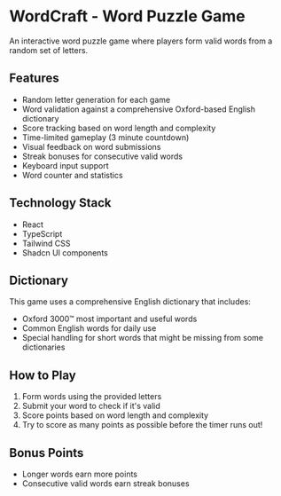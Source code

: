 
# WordCraft - Word Puzzle Game

An interactive word puzzle game where players form valid words from a random set of letters.

## Features

- Random letter generation for each game
- Word validation against a comprehensive Oxford-based English dictionary
- Score tracking based on word length and complexity
- Time-limited gameplay (3 minute countdown)
- Visual feedback on word submissions
- Streak bonuses for consecutive valid words
- Keyboard input support
- Word counter and statistics

## Technology Stack

- React
- TypeScript
- Tailwind CSS
- Shadcn UI components

## Dictionary

This game uses a comprehensive English dictionary that includes:
- Oxford 3000™ most important and useful words
- Common English words for daily use
- Special handling for short words that might be missing from some dictionaries

## How to Play

1. Form words using the provided letters
2. Submit your word to check if it's valid
3. Score points based on word length and complexity
4. Try to score as many points as possible before the timer runs out!

## Bonus Points

- Longer words earn more points
- Consecutive valid words earn streak bonuses
